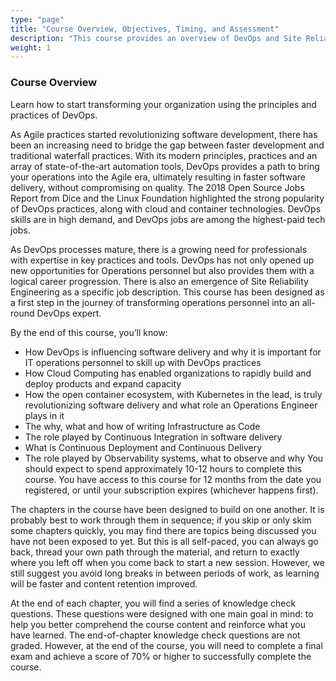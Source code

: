 ```yaml
---
type: "page"
title: "Course Overview, Objectives, Timing, and Assessment"
description: "This course provides an overview of DevOps and Site Reliability Engineering (SRE)"
weight: 1
---
```


### Course Overview

Learn how to start transforming your organization using the principles and practices of DevOps.

As Agile practices started revolutionizing software development, there has been an increasing need to bridge the gap between faster development and traditional waterfall practices. With its modern principles, practices and an array of state-of-the-art automation tools, DevOps provides a path to bring your operations into the Agile era, ultimately resulting in faster software delivery, without compromising on quality. The 2018 Open Source Jobs Report from Dice and the Linux Foundation highlighted the strong popularity of DevOps practices, along with cloud and container technologies. DevOps skills are in high demand, and DevOps jobs are among the highest-paid tech jobs.

As DevOps processes mature, there is a growing need for professionals with expertise in key practices and tools. DevOps has not only opened up new opportunities for Operations personnel but also provides them with a logical career progression. There is also an emergence of Site Reliability Engineering as a specific job description. This course has been designed as a first step in the journey of transforming operations personnel into an all-round DevOps expert.

By the end of this course, you’ll know:

- How DevOps is influencing software delivery and why it is important for IT operations personnel to skill up with DevOps practices
- How Cloud Computing has enabled organizations to rapidly build and deploy products and expand capacity
- How the open container ecosystem, with Kubernetes in the lead, is truly revolutionizing software delivery and what role an Operations Engineer plays in it
- The why, what and how of writing Infrastructure as Code
- The role played by Continuous Integration in software delivery
- What is Continuous Deployment and Continuous Delivery
- The role played by Observability systems, what to observe and why
You should expect to spend approximately 10-12 hours to complete this course. You have access to this course for 12 months from the date you registered, or until your subscription expires (whichever happens first).

The chapters in the course have been designed to build on one another. It is probably best to work through them in sequence; if you skip or only skim some chapters quickly, you may find there are topics being discussed you have not been exposed to yet. But this is all self-paced, you can always go back, thread your own path through the material, and return to exactly where you left off when you come back to start a new session. However, we still suggest you avoid long breaks in between periods of work, as learning will be faster and content retention improved.

At the end of each chapter, you will find a series of knowledge check questions. These questions were designed with one main goal in mind: to help you better comprehend the course content and reinforce what you have learned. The end-of-chapter knowledge check questions are not graded. However, at the end of the course, you will need to complete a final exam and achieve a score of 70% or higher to successfully complete the course.